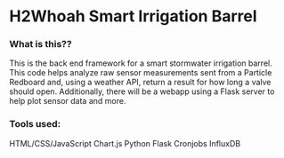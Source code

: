 # H2Whoah Smart Irrigation Barrel
### What is this??
This is the back end framework for a smart stormwater irrigation barrel. This code helps analyze raw sensor measurements sent from a Particle Redboard and, using a weather API, return a result for how long a valve should open. Additionally, there will be a webapp using a Flask server to help plot sensor data and more.

### Tools used:
HTML/CSS/JavaScript
Chart.js
Python Flask
Cronjobs
InfluxDB
